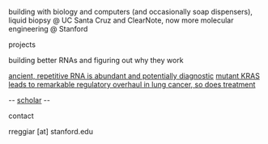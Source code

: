 <link rel="stylesheet" href="styles.css">

building with biology and computers (and occasionally soap dispensers),
liquid biopsy @ UC Santa Cruz and ClearNote,
now more molecular engineering @ Stanford

projects

building better RNAs and figuring out why they work

[ancient, repetitive RNA is abundant and potentially diagnostic](https://www.nature.com/articles/s41551-023-01081-7)
[mutant KRAS leads to remarkable regulatory overhaul in lung cancer, so does treatment](https://www.cell.com/cell-reports/fulltext/S2211-1247(22)00906-8?dgcid=raven_jbs_etoc_email)

-- [scholar](https://scholar.google.com/citations?user=82aJS_YAAAAJ&hl=en) --

contact

rreggiar [at] stanford.edu

